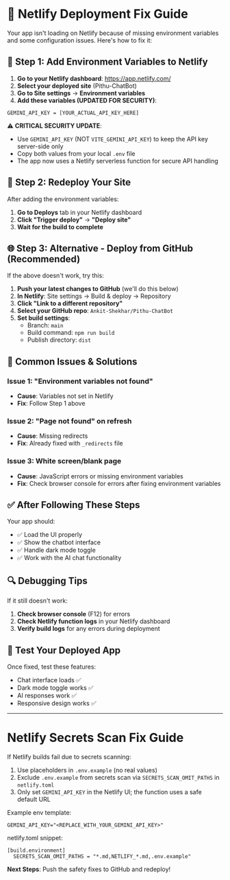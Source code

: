 # 🚀 Netlify Deployment Fix Guide

Your app isn't loading on Netlify because of missing environment variables and some configuration issues. Here's how to fix it:

## 🔧 Step 1: Add Environment Variables to Netlify

1. **Go to your Netlify dashboard**: https://app.netlify.com/
2. **Select your deployed site** (Pithu-ChatBot)
3. **Go to Site settings** → **Environment variables**
4. **Add these variables (UPDATED FOR SECURITY)**:

```
GEMINI_API_KEY = [YOUR_ACTUAL_API_KEY_HERE]
```

⚠️ **CRITICAL SECURITY UPDATE**: 
- Use `GEMINI_API_KEY` (NOT `VITE_GEMINI_API_KEY`) to keep the API key server-side only
- Copy both values from your local `.env` file
- The app now uses a Netlify serverless function for secure API handling

## 🔄 Step 2: Redeploy Your Site

After adding the environment variables:

1. **Go to Deploys** tab in your Netlify dashboard
2. **Click "Trigger deploy"** → **"Deploy site"**
3. **Wait for the build to complete**

## 🌐 Step 3: Alternative - Deploy from GitHub (Recommended)

If the above doesn't work, try this:

1. **Push your latest changes to GitHub** (we'll do this below)
2. **In Netlify**: Site settings → Build & deploy → Repository
3. **Click "Link to a different repository"**
4. **Select your GitHub repo**: `Ankit-Shekhar/Pithu-ChatBot`
5. **Set build settings**:
   - Branch: `main`
   - Build command: `npm run build`
   - Publish directory: `dist`

## 🐛 Common Issues & Solutions

### Issue 1: "Environment variables not found"
- **Cause**: Variables not set in Netlify
- **Fix**: Follow Step 1 above

### Issue 2: "Page not found" on refresh
- **Cause**: Missing redirects
- **Fix**: Already fixed with `_redirects` file

### Issue 3: White screen/blank page
- **Cause**: JavaScript errors or missing environment variables
- **Fix**: Check browser console for errors after fixing environment variables

## ✅ After Following These Steps

Your app should:
- ✅ Load the UI properly
- ✅ Show the chatbot interface
- ✅ Handle dark mode toggle
- ✅ Work with the AI chat functionality

## 🔍 Debugging Tips

If it still doesn't work:

1. **Check browser console** (F12) for errors
2. **Check Netlify function logs** in your Netlify dashboard
3. **Verify build logs** for any errors during deployment

## 📱 Test Your Deployed App

Once fixed, test these features:
- Chat interface loads ✅
- Dark mode toggle works ✅
- AI responses work ✅
- Responsive design works ✅

---

# Netlify Secrets Scan Fix Guide

If Netlify builds fail due to secrets scanning:

1. Use placeholders in `.env.example` (no real values)
2. Exclude `.env.example` from secrets scan via `SECRETS_SCAN_OMIT_PATHS` in `netlify.toml`
3. Only set `GEMINI_API_KEY` in the Netlify UI; the function uses a safe default URL

Example env template:
```
GEMINI_API_KEY="<REPLACE_WITH_YOUR_GEMINI_API_KEY>"
```

netlify.toml snippet:
```
[build.environment]
  SECRETS_SCAN_OMIT_PATHS = "*.md,NETLIFY_*.md,.env.example"
```

**Next Steps**: Push the safety fixes to GitHub and redeploy!
